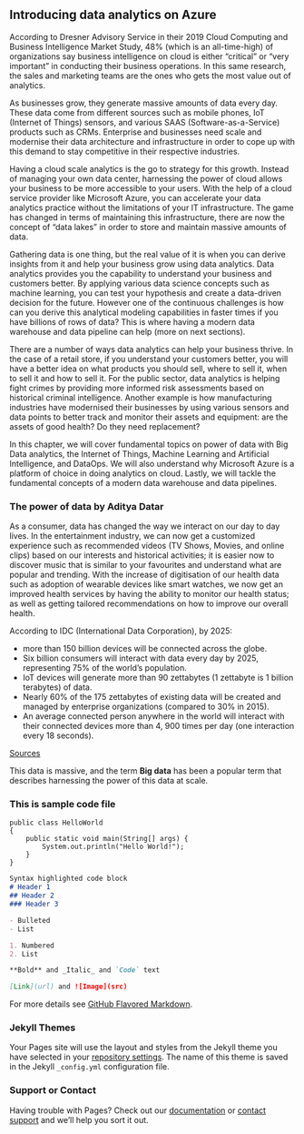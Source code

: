 ## Introducing data analytics on Azure

According to Dresner Advisory Service in their 2019 Cloud Computing and Business Intelligence Market Study, 48% (which is an all-time-high) of organizations say business intelligence on cloud is either “critical” or “very important” in conducting their business operations. In this same research, the sales and marketing teams are the ones who gets the most value out of analytics. 

As businesses grow, they generate massive amounts of data every day. These data come from different sources such as mobile phones, IoT (Internet of Things) sensors, and various SAAS (Software-as-a-Service) products such as CRMs. Enterprise and businesses need scale and modernise their data architecture and infrastructure in order to cope up with this demand to stay competitive in their respective industries. 

Having a cloud scale analytics is the go to strategy for this growth. Instead of managing your own data center, harnessing the power of cloud allows your business to be more accessible to your users. With the help of a cloud service provider like Microsoft Azure, you can accelerate your data analytics practice without the limitations of your IT infrastructure. The game has changed in terms of maintaining this infrastructure, there are now the concept of “data lakes” in order to store and maintain massive amounts of data. 

Gathering data is one thing, but the real value of it is when you can derive insights from it and help your business grow using data analytics. Data analytics provides you the capability to understand your business and customers better. By applying various data science concepts such as machine learning, you can test your hypothesis and create a data-driven decision for the future. However one of the continuous challenges is how can you derive this analytical modeling capabilities in faster times if you have billions of rows of data? This is where having a modern data warehouse and data pipeline can help (more on next sections).

There are a number of ways data analytics can help your business thrive. In the case of a retail store, if you understand your customers better, you will have a better idea on what products you should sell, where to sell it, when to sell it and how to sell it. For the public sector, data analytics is helping fight crimes by providing more informed risk assessments based on historical criminal intelligence. Another example is how manufacturing industries have modernised their businesses by using various sensors and data points to better track and monitor their assets and equipment: are the assets of good health? Do they need replacement? 

In this chapter, we will cover fundamental topics on power of data with Big Data analytics, the Internet of Things, Machine Learning and Artificial Intelligence, and DataOps. We will also understand why Microsoft Azure is a platform of choice in doing analytics on cloud. Lastly, we will tackle the fundamental concepts of a modern data warehouse and data pipelines.

### The power of data by Aditya Datar


As a consumer, data has changed the way we interact on our day to day lives. In the entertainment industry, we can now get a customized experience such as recommended videos (TV Shows, Movies, and online clips) based on our interests and historical activities; it is easier now to discover music that is similar to your favourites and understand what are popular and trending. With the increase of digitisation of our health data such as adoption of wearable devices like smart watches, we now get an improved health services by having the ability to monitor our health status; as well as getting tailored recommendations on how to improve our overall health.

According to IDC (International Data Corporation), by 2025: 

- more than 150 billion devices will be connected across the globe. 
- Six billion consumers will interact with data every day by 2025, representing 75% of the world’s population. 
- IoT devices will generate more than 90 zettabytes (1 zettabyte is 1 billion terabytes) of data.
- Nearly 60% of the 175 zettabytes of existing data will be created and managed by enterprise organizations (compared to 30% in 2015).
- An average connected person anywhere in the world will interact with their connected devices more than 4, 900 times per day (one interaction every 18 seconds).

[Sources](https://www.seagate.com/files/www-content/our-story/trends/files/idc-seagate-dataage-whitepaper.pdf)
 
This data is massive, and the term **Big data** has been a popular term that describes harnessing the power of this data at scale.

### This is sample code file

```/* HelloWorld.java*/
public class HelloWorld
{
	public static void main(String[] args) {
		System.out.println("Hello World!");
	}
}
```

```markdown
Syntax highlighted code block
# Header 1
## Header 2
### Header 3

- Bulleted
- List

1. Numbered
2. List

**Bold** and _Italic_ and `Code` text

[Link](url) and ![Image](src)
```

For more details see [GitHub Flavored Markdown](https://guides.github.com/features/mastering-markdown/).

### Jekyll Themes

Your Pages site will use the layout and styles from the Jekyll theme you have selected in your [repository settings](https://github.com/prashantmishrapackt/PAAS_tryout_Github_project/settings). The name of this theme is saved in the Jekyll `_config.yml` configuration file.

### Support or Contact

Having trouble with Pages? Check out our [documentation](https://help.github.com/categories/github-pages-basics/) or [contact support](https://github.com/contact) and we’ll help you sort it out.

